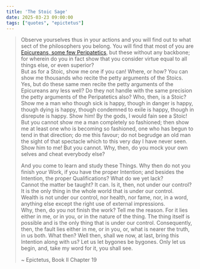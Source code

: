 ```yaml
---
title: 'The Stoic Sage'
date: 2025-03-23 09:00:00
tags: ["quotes", "epictetus"]
---
```


> Observe yourselves thus in your actions and you will find out to what sect of the philosophers you belong. You will find that most of you are [Epicureans, some few Peripatetics](/tangled_thoughts/ancient_philosophy/), but these without any backbone; for wherein do you in fact show that you consider virtue equal to all things else, or even superior?   
> But as for a Stoic, show me one if you can! Where, or how? You can show me thousands who recite the petty arguments of the Stoics. Yes, but do these same men recite the petty arguments of the Epicureans any less well? Do they not handle with the same precision the petty arguments of the Peripatetics also? Who, then, is a Stoic?   
> Show me a man who though sick is happy, though in danger is happy, though dying is happy, though condemned to exile is happy, though in disrepute is happy. Show him! By the gods, I would fain see a Stoic!  
> But you cannot show me a man completely so fashioned; then show me at least one who is becoming so fashioned, one who has begun to tend in that direction; do me this favour; do not begrudge an old man the sight of that spectacle which to this very day I have never seen.   
> Show him to me! But you cannot. Why, then, do you mock your own selves and cheat everybody else? 
>  
> And you come to learn and study these Things. Why then do not you finish your Work, if you have the proper Intention; and besides the Intention, the proper Qualifications? What do we yet lack?   
> Cannot the matter be taught? It can. Is it, then, not under our control? It is the only thing in the whole world that is under our control.  
> Wealth is not under our control, nor health, nor fame, nor, in a word, anything else except the right use of external impressions.   
> Why, then, do you not finish the work? Tell me the reason. For it lies either in me, or in you, or in the nature of the thing. The thing itself is possible and is the only thing that is under our control. 
> Consequently, then, the fault lies either in me, or in you, or, what is nearer the truth, in us both. What then?  Well then, shall we now, at last, bring this Intention along with us?
> Let us let bygones be bygones. Only let us begin, and, take my word for it, you shall see.
>
> ~ Epictetus, Book II Chapter 19

